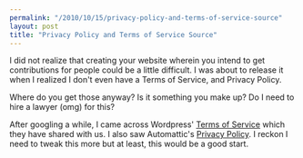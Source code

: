 ```yaml
---
permalink: "/2010/10/15/privacy-policy-and-terms-of-service-source"
layout: post
title: "Privacy Policy and Terms of Service Source"
---
```


I did not realize that creating your website wherein you intend to get contributions for people could be a little difficult. I was about to release it when I realized I don\'t even have a Terms of Service, and Privacy Policy.

Where do you get those anyway? Is it something you make up? Do I need to hire a lawyer (omg) for this?

After googling a while, I came across Wordpress\' [Terms of Service](http://en.wordpress.com/tos/) which they have shared with us. I also saw Automattic\'s [Privacy Policy](http://automattic.com/privacy/). I reckon I need to tweak this more but at least, this would be a good start.